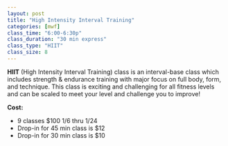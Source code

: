 ```yaml
---
layout: post
title: "High Intensity Interval Training"
categories: [mwf]
class_time: "6:00-6:30p"
class_duration: "30 min express"
class_type: "HIIT"
class_size: 8
---
```

**HIIT** (High Intensity Interval Training) class is an interval-base class which includes strength & endurance training with major focus on full body, form, and technique. This class is exciting and challenging for all fitness levels and can be scaled to meet your level and challenge you to improve!

**Cost:**
* 9 classes $100 1/6 thru 1/24
* Drop-in for 45 min class is $12
* Drop-in for 30 min class is $10